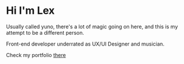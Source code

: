 # Hi I'm Lex

Usually called yuno, there's a lot of magic going on here, and this is my attempt to be a different person.

Front-end developer underrated as UX/UI Designer and musician.

Check my portfolio [there](https://hiimlex.github.io/portfolio/)
